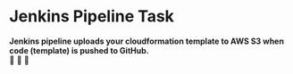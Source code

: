 # Jenkins Pipeline Task <br>
__Jenkins pipeline uploads your cloudformation template to AWS S3 when code (template) is pushed to GitHub.__ <br>
:tada: :tada: :tada:
